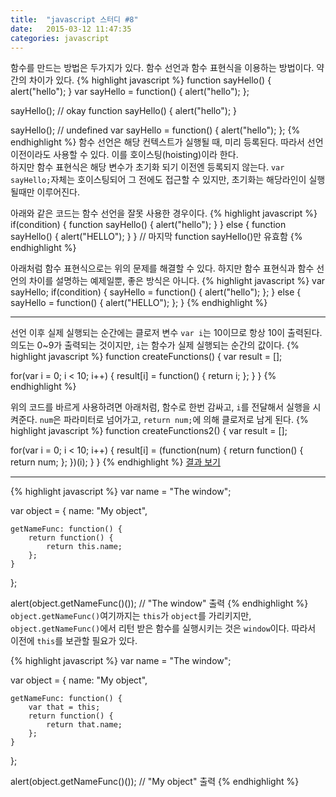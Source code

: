 ```yaml
---
title:  "javascript 스터디 #8"
date:   2015-03-12 11:47:35
categories: javascript
---
```


함수를 만드는 방법은 두가지가 있다. 함수 선언과 함수 표현식을 이용하는 방법이다. 약간의 차이가 있다.
{% highlight javascript %}
function sayHello() {
  alert("hello");
}
var sayHello = function() {
  alert("hello");
};

sayHello();    // okay
function sayHello() {
  alert("hello");
}

sayHello();    // undefined
var sayHello = function() {
  alert("hello");
};
{% endhighlight %}
함수 선언은 해당 컨텍스트가 실행될 때, 미리 등록된다. 따라서 선언 이전이라도 사용할 수 있다. 이를 호이스팅(hoisting)이라 한다.  
하지만 함수 표현식은 해당 변수가 초기화 되기 이전엔 등록되지 않는다. `var sayHello;`자체는 호이스팅되어 그 전에도 접근할 수 있지만, 초기화는 해당라인이 실행될때만 이루어진다.  
  
아래와 같은 코드는 함수 선언을 잘못 사용한 경우이다.
{% highlight javascript %}
if(condition) {
  function sayHello() {
    alert("hello");
  }
} else {
  function sayHello() {
    alert("HELLO");
  }
}
// 마지막 function sayHello()만 유효함
{% endhighlight %}
  
아래처럼 함수 표현식으로는 위의 문제를 해결할 수 있다. 하지만 함수 표현식과 함수 선언의 차이를 설명하는 예제일뿐, 좋은 방식은 아니다.
{% highlight javascript %}
var sayHello;
if(condition) {
  sayHello = function() {
    alert("hello");
  };
} else {
  sayHello = function() {
    alert("HELLO");
  };
}
{% endhighlight %}
  
  
---
  
  

선언 이후 실제 실행되는 순간에는 클로저 변수 `var i`는 10이므로 항상 10이 출력된다. 의도는 0~9가 출력되는 것이지만, `i`는 함수가 실제 실행되는 순간의 값이다.
{% highlight javascript %}
function createFunctions() {
  var result = [];
  
  for(var i = 0; i < 10; i++) {
    result[i] = function() {
        return i;
    };
  }
}
{% endhighlight %}

위의 코드를 바르게 사용하려면 아래처럼, 함수로 한번 감싸고, `i`를 전달해서 실행을 시켜준다. `num`은 파라미터로 넘어가고, `return num;`에 의해 클로저로 남게 된다.
{% highlight javascript %}
function createFunctions2() {
  var result = [];
  
  for(var i = 0; i < 10; i++) {
    result[i] = (function(num) {
        return function() {
            return num;
        };
    })(i);
  }
}
{% endhighlight %}
[결과 보기](http://fiddle.jshell.net/hyeonjae/5drfg791/)
  
  
---
  
  
  

{% highlight javascript %}
var name = "The window";

var object = {
    name: "My object",
    
    getNameFunc: function() {
        return function() {
            return this.name;
        };
    }
};

alert(object.getNameFunc()());      // "The window" 출력
{% endhighlight %}
`object.getNameFunc()`여기까지는 `this`가 `object`를 가리키지만, `object.getNameFunc()`에서 리턴 받은 함수를 실행시키는 것은 `window`이다. 따라서 이전에 `this`를 보관할 필요가 있다.


{% highlight javascript %}
var name = "The window";

var object = {
    name: "My object",
    
    getNameFunc: function() {
        var that = this;
        return function() {
            return that.name;
        };
    }
};

alert(object.getNameFunc()());      // "My object" 출력
{% endhighlight %}